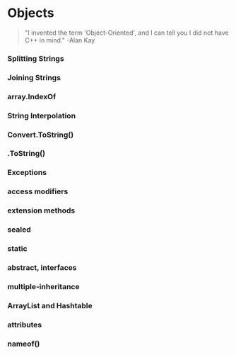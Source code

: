 # Objects

> "I invented the term 'Object-Oriented', and I can tell you I did not have C++ in mind."
> -Alan Kay



### Splitting Strings

### Joining Strings

### array.IndexOf

### String Interpolation

### Convert.ToString()

### .ToString()

### Exceptions

### access modifiers

### extension methods

### sealed

### static

### abstract, interfaces

### multiple-inheritance

### ArrayList and Hashtable

### attributes

### nameof()